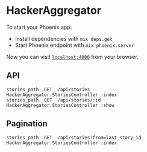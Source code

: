# HackerAggregator

To start your Phoenix app:

  * Install dependencies with `mix deps.get`
  * Start Phoenix endpoint with `mix phoenix.server`

Now you can visit [`localhost:4000`](http://localhost:4000) from your browser.

## API
```
stories_path  GET  /api/stories      HackerAggregator.StoriesController :index
stories_path  GET  /api/stories/:id  HackerAggregator.StoriesController :show
```

## Pagination
```
stories_path  GET  /api/stories?from=last_story_id      HackerAggregator.StoriesController :index
```
